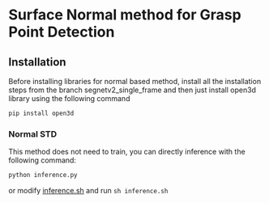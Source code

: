 # Surface Normal method for Grasp Point Detection

## Installation

Before installing libraries for normal based method, install all the installation steps from the branch segnetv2_single_frame and then just install open3d library using the following command

```bash
pip install open3d
```

### Normal STD

This method does not need to train, you can directly inference with the following command:

```python
python inference.py
```

or modify [inference.sh](https://github.com/graspnet/suctionnet-baseline/blob/master/normal_std/inference.sh) and run `sh inference.sh`
